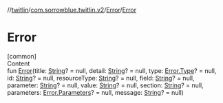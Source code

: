 //[twitlin](../../index.md)/[com.sorrowblue.twitlin.v2](../index.md)/[Error](index.md)/[Error](-error.md)



# Error  
[common]  
Content  
fun [Error](-error.md)(title: [String](https://kotlinlang.org/api/latest/jvm/stdlib/kotlin/-string/index.html)? = null, detail: [String](https://kotlinlang.org/api/latest/jvm/stdlib/kotlin/-string/index.html)? = null, type: [Error.Type](-type/index.md)? = null, id: [String](https://kotlinlang.org/api/latest/jvm/stdlib/kotlin/-string/index.html)? = null, resourceType: [String](https://kotlinlang.org/api/latest/jvm/stdlib/kotlin/-string/index.html)? = null, field: [String](https://kotlinlang.org/api/latest/jvm/stdlib/kotlin/-string/index.html)? = null, parameter: [String](https://kotlinlang.org/api/latest/jvm/stdlib/kotlin/-string/index.html)? = null, value: [String](https://kotlinlang.org/api/latest/jvm/stdlib/kotlin/-string/index.html)? = null, section: [String](https://kotlinlang.org/api/latest/jvm/stdlib/kotlin/-string/index.html)? = null, parameters: [Error.Parameters](-parameters/index.md)? = null, message: [String](https://kotlinlang.org/api/latest/jvm/stdlib/kotlin/-string/index.html)? = null)  



